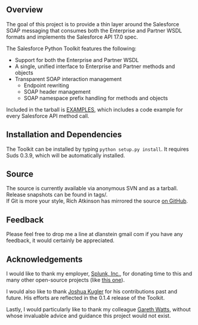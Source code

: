 ## Overview ##

The goal of this project is to provide a thin layer around the Salesforce SOAP messaging that consumes both the Enterprise and Partner WSDL formats and implements the Salesforce API 17.0 spec.


The Salesforce Python Toolkit features the following:
  * Support for both the Enterprise and Partner WSDL
  * A single, unified interface to Enterprise and Partner methods and objects
  * Transparent SOAP interaction management
    * Endpoint rewriting
    * SOAP header management
    * SOAP namespace prefix handling for methods and objects

Included in the tarball is [EXAMPLES](http://code.google.com/p/salesforce-python-toolkit/source/browse/trunk/EXAMPLES), which includes a code example for every Salesforce API method call.

## Installation and Dependencies ##

The Toolkit can be installed by typing `python setup.py install`.  It requires Suds 0.3.9, which will be automatically installed.

## Source ##

The source is currently available via anonymous SVN and as a tarball.  Release snapshots can be found in tags/.<br />
If Git is more your style, Rich Atkinson has mirrored the source [on GitHub](http://github.com/atkinson/salesforce-python-toolkit).

## Feedback ##

Please feel free to drop me a line at dlanstein gmail com if you have any feedback, it would certainly be appreciated.

## Acknowledgements ##

I would like to thank my employer, [Splunk, Inc.](http://www.splunk.com), for donating time to this and many other open-source projects (like <a href='http://code.google.com/p/eloqua-php-sdk/'>this one</a>).

I would also like to thank <a href='http://joshuakugler.com/'>Joshua Kugler</a> for his contributions past and future.  His efforts are reflected in the 0.1.4 release of the Toolkit.

Lastly, I would particularly like to thank my colleague [Gareth Watts](http://omnipotent.net), without whose invaluable advice and guidance this project would not exist.